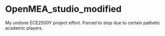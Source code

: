 # OpenMEA_studio_modified
My undone ECE2500Y project effort. Forced to stop due to certain pathetic academic players.
